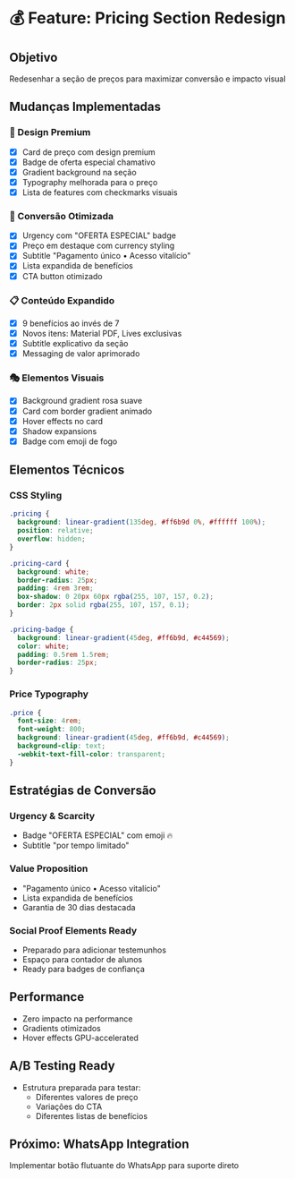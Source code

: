 # 💰 Feature: Pricing Section Redesign

## Objetivo
Redesenhar a seção de preços para maximizar conversão e impacto visual

## Mudanças Implementadas

### 🎨 Design Premium
- [x] Card de preço com design premium
- [x] Badge de oferta especial chamativo
- [x] Gradient background na seção
- [x] Typography melhorada para o preço
- [x] Lista de features com checkmarks visuais

### 🎯 Conversão Otimizada
- [x] Urgency com "OFERTA ESPECIAL" badge
- [x] Preço em destaque com currency styling
- [x] Subtitle "Pagamento único • Acesso vitalício"
- [x] Lista expandida de benefícios
- [x] CTA button otimizado

### 📋 Conteúdo Expandido
- [x] 9 benefícios ao invés de 7
- [x] Novos itens: Material PDF, Lives exclusivas
- [x] Subtitle explicativo da seção
- [x] Messaging de valor aprimorado

### 🎭 Elementos Visuais
- [x] Background gradient rosa suave
- [x] Card com border gradient animado
- [x] Hover effects no card
- [x] Shadow expansions
- [x] Badge com emoji de fogo

## Elementos Técnicos

### CSS Styling
```css
.pricing {
  background: linear-gradient(135deg, #ff6b9d 0%, #ffffff 100%);
  position: relative;
  overflow: hidden;
}

.pricing-card {
  background: white;
  border-radius: 25px;
  padding: 4rem 3rem;
  box-shadow: 0 20px 60px rgba(255, 107, 157, 0.2);
  border: 2px solid rgba(255, 107, 157, 0.1);
}

.pricing-badge {
  background: linear-gradient(45deg, #ff6b9d, #c44569);
  color: white;
  padding: 0.5rem 1.5rem;
  border-radius: 25px;
}
```

### Price Typography
```css
.price {
  font-size: 4rem;
  font-weight: 800;
  background: linear-gradient(45deg, #ff6b9d, #c44569);
  background-clip: text;
  -webkit-text-fill-color: transparent;
}
```

## Estratégias de Conversão

### Urgency & Scarcity
- Badge "OFERTA ESPECIAL" com emoji 🔥
- Subtitle "por tempo limitado"

### Value Proposition
- "Pagamento único • Acesso vitalício"
- Lista expandida de benefícios
- Garantia de 30 dias destacada

### Social Proof Elements Ready
- Preparado para adicionar testemunhos
- Espaço para contador de alunos
- Ready para badges de confiança

## Performance
- Zero impacto na performance
- Gradients otimizados
- Hover effects GPU-accelerated

## A/B Testing Ready
- Estrutura preparada para testar:
  - Diferentes valores de preço
  - Variações do CTA
  - Diferentes listas de benefícios

## Próximo: WhatsApp Integration
Implementar botão flutuante do WhatsApp para suporte direto
